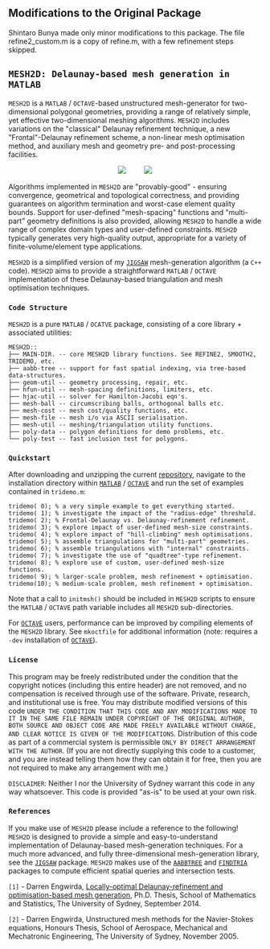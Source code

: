 ## Modifications to the Original Package

Shintaro Bunya made only minor modifications to this package. The file refine2_custom.m is a copy of refine.m, with a few refinement steps skipped.

## `MESH2D: Delaunay-based mesh generation in MATLAB`

`MESH2D` is a `MATLAB` / `OCTAVE`-based unstructured mesh-generator for two-dimensional polygonal geometries, providing a range of relatively simple, yet effective two-dimensional meshing algorithms. `MESH2D` includes variations on the "classical" Delaunay refinement technique, a new "Frontal"-Delaunay refinement scheme, a non-linear mesh optimisation method, and auxiliary mesh and geometry pre- and post-processing facilities. 

<p align="center">
  <img src = "../main/poly-data/img/lake-1.png"> &nbsp &nbsp &nbsp &nbsp
  <img src = "../main/poly-data/img/lake-2.png">
</p>

Algorithms implemented in `MESH2D` are "provably-good" - ensuring convergence, geometrical and topological correctness, and providing guarantees on algorithm termination and worst-case element quality bounds. Support for user-defined "mesh-spacing" functions and "multi-part" geometry definitions is also provided, allowing `MESH2D` to handle a wide range of complex domain types and user-defined constraints. `MESH2D` typically generates very high-quality output, appropriate for a variety of finite-volume/element type applications.

`MESH2D` is a simplified version of my <a href="https://github.com/dengwirda/jigsaw-matlab/">`JIGSAW`</a> mesh-generation algorithm (a `C++` code). `MESH2D` aims to provide a straightforward `MATLAB` / `OCTAVE` implementation of these Delaunay-based triangulation and mesh optimisation techniques. 

### `Code Structure`

`MESH2D` is a pure `MATLAB` / `OCATVE` package, consisting of a core library + associated utilities:

    MESH2D::
    ├── MAIN-DIR. -- core MESH2D library functions. See REFINE2, SMOOTH2, TRIDEMO, etc.
    ├── aabb-tree -- support for fast spatial indexing, via tree-based data-structures.
    ├── geom-util -- geometry processing, repair, etc.
    ├── hfun-util -- mesh-spacing definitions, limiters, etc.
    ├── hjac-util -- solver for Hamilton-Jacobi eqn's.
    ├── mesh-ball -- circumscribing balls, orthogonal balls etc.
    ├── mesh-cost -- mesh cost/quality functions, etc.
    ├── mesh-file -- mesh i/o via ASCII serialisation.
    ├── mesh-util -- meshing/triangulation utility functions.
    ├── poly-data -- polygon definitions for demo problems, etc.
    └── poly-test -- fast inclusion test for polygons.

### `Quickstart`

After downloading and unzipping the current <a href="https://github.com/dengwirda/mesh2d/archive/master.zip">repository</a>, navigate to the installation directory within <a href="http://www.mathworks.com">`MATLAB`</a> / <a href="https://www.gnu.org/software/octave">`OCTAVE`</a> and run the set of examples contained in `tridemo.m`:
```
tridemo( 0); % a very simple example to get everything started.
tridemo( 1); % investigate the impact of the "radius-edge" threshold.
tridemo( 2); % Frontal-Delaunay vs. Delaunay-refinement refinement.
tridemo( 3); % explore impact of user-defined mesh-size constraints.
tridemo( 4); % explore impact of "hill-climbing" mesh optimisations.
tridemo( 5); % assemble triangulations for "multi-part" geometries.
tridemo( 6); % assemble triangulations with "internal" constraints.
tridemo( 7); % investigate the use of "quadtree"-type refinement.
tridemo( 8); % explore use of custom, user-defined mesh-size functions.
tridemo( 9); % larger-scale problem, mesh refinement + optimisation. 
tridemo(10); % medium-scale problem, mesh refinement + optimisation. 
```

Note that a call to `initmsh()` should be included in `MESH2D` scripts to ensure the `MATLAB` / `OCTAVE` path variable includes all `MESH2D` sub-directories.

For <a href="https://www.gnu.org/software/octave">`OCTAVE`</a> users, performance can be improved by compiling elements of the `MESH2D` library. See `mkoctfile` for additional information (note: requires a `-dev` installation of <a href="https://www.gnu.org/software/octave">`OCTAVE`</a>).

### `License`

This program may be freely redistributed under the condition that the copyright notices (including this entire header) are not removed, and no compensation is received through use of the software.  Private, research, and institutional use is free.  You may distribute modified versions of this code `UNDER THE CONDITION THAT THIS CODE AND ANY MODIFICATIONS MADE TO IT IN THE SAME FILE REMAIN UNDER COPYRIGHT OF THE ORIGINAL AUTHOR, BOTH SOURCE AND OBJECT CODE ARE MADE FREELY AVAILABLE WITHOUT CHARGE, AND CLEAR NOTICE IS GIVEN OF THE MODIFICATIONS`. Distribution of this code as part of a commercial system is permissible `ONLY BY DIRECT ARRANGEMENT WITH THE AUTHOR`. (If you are not directly supplying this code to a customer, and you are instead telling them how they can obtain it for free, then you are not required to make any arrangement with me.) 

`DISCLAIMER`:  Neither I nor the University of Sydney warrant this code in any way whatsoever.  This code is provided "as-is" to be used at your own risk.

### `References`

If you make use of `MESH2D` please include a reference to the following! `MESH2D` is designed to provide a simple and easy-to-understand implementation of Delaunay-based mesh-generation techniques. For a much more advanced, and fully three-dimensional mesh-generation library, see the <a href="https://github.com/dengwirda/jigsaw-matlab/">`JIGSAW`</a> package. `MESH2D` makes use of the <a href="https://github.com/dengwirda/aabb-tree">`AABBTREE`</a> and <a href="https://github.com/dengwirda/find-tria">`FINDTRIA`</a> packages to compute efficient spatial queries and intersection tests. 

`[1]` - Darren Engwirda, <a href="http://hdl.handle.net/2123/13148">Locally-optimal Delaunay-refinement and optimisation-based mesh generation</a>, Ph.D. Thesis, School of Mathematics and Statistics, The University of Sydney, September 2014.

`[2]` - Darren Engwirda, Unstructured mesh methods for the Navier-Stokes equations, Honours Thesis, School of Aerospace, Mechanical and Mechatronic Engineering, The University of Sydney, November 2005.


